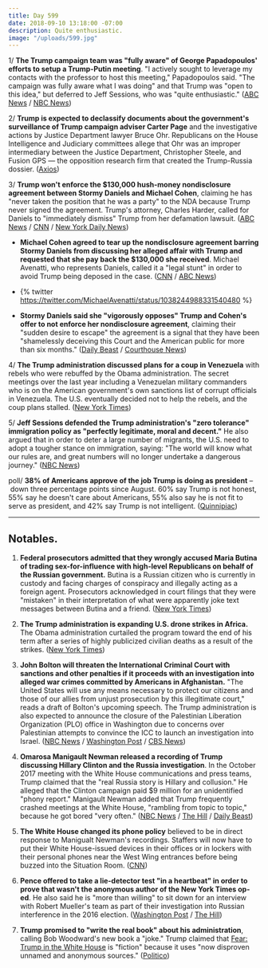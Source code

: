 ```yaml
---
title: Day 599
date: 2018-09-10 13:18:00 -07:00
description: Quite enthusiastic.
image: "/uploads/599.jpg"
---
```


1/ **The Trump campaign team was "fully aware" of George Papadopoulos' efforts to setup a Trump-Putin meeting**. "I actively sought to leverage my contacts with the professor to host this meeting," Papadopoulos said. "The campaign was fully aware what I was doing" and that Trump was "open to this idea," but deferred to Jeff Sessions, who was "quite enthusiastic." ([ABC News](https://abcnews.go.com/Politics/george-papadopoulos-exclusive-interview-week/story?id=57694015) / [NBC News](https://www.nbcnews.com/politics/politics-news/papadopoulos-says-trump-campaign-officials-were-fully-aware-efforts-putin-n907891))

2/ **Trump is expected to declassify documents about the government's surveillance of Trump campaign adviser Carter Page** and the investigative actions by Justice Department lawyer Bruce Ohr. Republicans on the House Intelligence and Judiciary committees allege that Ohr was an improper intermediary between the Justice Department, Christopher Steele, and Fusion GPS — the opposition research firm that created the Trump-Russia dossier. ([Axios](https://www.axios.com/trump-declassify-carter-page-bruce-ohr-documents-307ff599-df29-49db-ae01-a8b027908b12.html))

3/ **Trump won't enforce the $130,000 hush-money nondisclosure agreement between Stormy Daniels and Michael Cohen**, claiming he has "never taken the position that he was a party" to the NDA because Trump never signed the agreement. Trump's attorney, Charles Harder, called for Daniels to "immediately dismiss" Trump from her defamation lawsuit. ([ABC News](https://abcnews.go.com/Politics/trump-enforce-stormy-daniels-nondisclosure-agreement/story?id=57697574) / [CNN](https://www.cnn.com/2018/09/08/politics/donald-trump-michael-cohen-stormy-daniels/index.html) / [New York Daily News](http://www.nydailynews.com/news/politics/ny-metro-trump-stormy-daniels-nda-20180908-story.html))

* **Michael Cohen agreed to tear up the nondisclosure agreement barring Stormy Daniels from discussing her alleged affair with Trump and requested that she pay back the $130,000 she received**. Michael Avenatti, who represents Daniels, called it a "legal stunt" in order to avoid Trump being deposed in the case. ([CNN](https://www.cnn.com/2018/09/07/politics/michael-cohen-stormy-daniels-deal/index.html) / [ABC News](https://abcnews.go.com/Politics/michael-cohen-agrees-tear-nondisclosure-agreement-stormy-daniels/story?id=57688321))

* {% twitter https://twitter.com/MichaelAvenatti/status/1038244988331540480 %}

* **Stormy Daniels said she "vigorously opposes" Trump and Cohen's offer to not enforce her nondisclosure agreement**, claiming their "sudden desire to escape" the agreement is a signal that they have been "shamelessly deceiving this Court and the American public for more than six months." ([Daily Beast](https://www.thedailybeast.com/stormy-daniels-vigorously-opposes-offer-to-drop-hush-money-agreement) / [Courthouse News](https://www.courthousenews.com/wp-content/uploads/2018/09/Stormy-Trump-Stormy-Reply-Trump-Suppl.pdf))

4/ **The Trump administration discussed plans for a coup in Venezuela** with rebels who were rebuffed by the Obama administration. The secret meetings over the last year including a Venezuelan military commanders who is on the American government's own sanctions list of corrupt officials in Venezuela. The U.S. eventually decided not to help the rebels, and the coup plans stalled. ([New York Times](https://www.nytimes.com/2018/09/08/world/americas/donald-trump-venezuela-military-coup.html))

5/ **Jeff Sessions defended the Trump administration's "zero tolerance" immigration policy as "perfectly legitimate, moral and decent."** He also argued that in order to deter a large number of migrants, the U.S. need to adopt a tougher stance on immigration, saying: "The world will know what our rules are, and great numbers will no longer undertake a dangerous journey." ([NBC News](https://www.nbcnews.com/politics/donald-trump/sessions-defends-zero-tolerance-border-policy-new-asylum-restrictions-n908121))

poll/ **38% of Americans approve of the job Trump is doing as president** – down three percentage points since August. 60% say Trump is not honest, 55% say he doesn't care about Americans, 55% also say he is not fit to serve as president, and 42% say Trump is not intelligent. ([Quinnipiac](https://poll.qu.edu/national/release-detail?ReleaseID=2567))

---

## Notables.

1. **Federal prosecutors admitted that they wrongly accused Maria Butina of trading sex-for-influence with high-level Republicans on behalf of the Russian government.** Butina is a Russian citizen who is currently in custody and facing charges of conspiracy and illegally acting as a foreign agent. Prosecutors acknowledged in court filings that they were "mistaken" in their interpretation of what were apparently joke text messages between Butina and a friend. ([New York Times](https://www.nytimes.com/2018/09/08/us/politics/maria-butina-sex.html))

2. **The Trump administration is expanding U.S. drone strikes in Africa.** The Obama administration curtailed the program toward the end of his term after a series of highly publicized civilian deaths as a result of the strikes. ([New York Times](https://www.nytimes.com/2018/09/09/world/africa/cia-drones-africa-military.html))

3. **John Bolton will threaten the International Criminal Court with sanctions and other penalties if it proceeds with an investigation into alleged war crimes committed by Americans in Afghanistan.** "The United States will use any means necessary to protect our citizens and those of our allies from unjust prosecution by this illegitimate court," reads a draft of Bolton's upcoming speech. The Trump administration is also expected to announce the closure of the Palestinian Liberation Organization (PLO) office in Washington due to concerns over Palestinian attempts to convince the ICC to launch an investigation into Israel. ([NBC News](https://www.nbcnews.com/news/world/bolton-wants-sanction-icc-judges-who-probe-alleged-u-s-n908011) / [Washington Post](https://www.washingtonpost.com/world/national-security/white-house-expected-to-warn-of-sanctions-other-penalties-if-international-court-moves-against-americans/2018/09/09/9c47bd64-b2b2-11e8-9a6a-565d92a3585d_story.html?utm_term=.5c35524dc926) / [CBS News](https://www.cbsnews.com/news/donald-trump-administration-close-palestine-liberation-organization-office-dc/))

4. **Omarosa Manigault Newman released a recording of Trump discussing Hillary Clinton and the Russia investigation**. In the October 2017 meeting with the White House communications and press teams, Trump claimed that the "real Russia story is Hillary and collusion." He alleged that the Clinton campaign paid $9 million for an unidentified "phony report." Manigault Newman added that Trump frequently crashed meetings at the White House, "rambling from topic to topic," because he got bored "very often." ([NBC News](https://www.nbcnews.com/politics/white-house/omarosa-releases-new-secret-tape-trump-discussing-hillary-clinton-steele-n908151) / [The Hill](http://thehill.com/homenews/administration/405885-omarosa-plays-new-tapes-of-trump-talking-about-hillary-and-russia-on) / [Daily Beast](https://www.thedailybeast.com/omarosa-releases-tape-of-sarah-huckabee-sanders-agreeing-with-trumps-lies))

5. **The White House changed its phone policy** believed to be in direct response to Manigualt Newman's recordings. Staffers will now have to put their White House-issued devices in their offices or in lockers with their personal phones near the West Wing entrances before being buzzed into the Situation Room. ([CNN](https://www.cnn.com/2018/09/10/politics/white-house-phone-policy-situation-room/index.html))

6. **Pence offered to take a lie-detector test "in a heartbeat" in order to prove that wasn't the anonymous author of the New York Times op-ed**. He also said he is "more than willing" to sit down for an interview with Robert Mueller's team as part of their investigation into Russian interference in the 2016 election. ([Washington Post](https://www.washingtonpost.com/politics/pence-says-he-never-discussed-removing-trump-from-office/2018/09/09/1e8596fa-b431-11e8-a7b5-adaaa5b2a57f_story.html) / [The Hill](http://thehill.com/homenews/sunday-talk-shows/405745-pence-more-than-willing-to-sit-down-with-mueller))

7. **Trump promised to "write the real book" about his administration**, calling Bob Woodward's new book a "joke." Trump claimed that [Fear: Trump in the White House](https://amzn.to/2QkAjK0) is "fiction" because it uses "now disproven unnamed and anonymous sources." ([Politico](https://www.politico.com/story/2018/09/10/trump-woodward-book-write-813569))